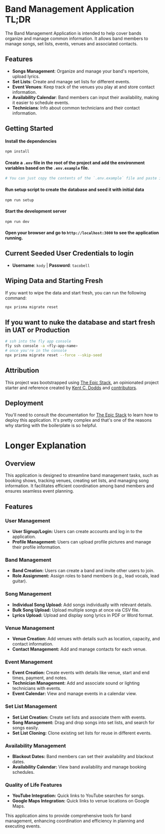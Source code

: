 # Band Management Application TL;DR

The Band Management Application is intended to help cover bands organize and manage common information. It allows band
members to manage songs, set lists, events, venues and associated contacts.

## Features

- **Songs Management**: Organize and manage your band's repertoire, upload lyrics.
- **Set Lists**: Create and manage set lists for different events.
- **Event Venues**: Keep track of the venues you play at and store contact information.
- **Availability Calendar**: Band members can input their availability, making it easier to schedule events.
- **Technicians**: Info about common technicians and their contact information.

## Getting Started

#### Install the dependencies

```sh
npm install
```

#### Create a `.env` file in the root of the project and add the environment variables based on the `.env.example` file.

```sh
# You can just copy the contents of the `.env.example` file and paste it into the newly created `.env` file.
```

#### Run setup script to create the database and seed it with initial data

```sh
npm run setup
```

#### Start the development server

```sh
npm run dev
```

#### Open your browser and go to `http://localhost:3000` to see the application running.

## Current Seeded User Credentials to login

- **Username**: `kody` | **Password**: `tacobell`

## Wiping Data and Starting Fresh

If you want to wipe the data and start fresh, you can run the following command:

```sh
npx prisma migrate reset
```

## If you want to nuke the database and start fresh in UAT or Production

```sh
# ssh into the fly app console
fly ssh console -a <fly-app-name>
# once you're in the console
npx prisma migrate reset --force --skip-seed
```

## Attribution

This project was bootstrapped using [The Epic Stack](https://www.epicweb.dev/epic-stack), an opinionated project starter
and reference created by [Kent C. Dodds](https://kentcdodds.com) and
[contributors](https://github.com/epicweb-dev/epic-stack/graphs/contributors).

## Deployment

You'll need to consult the documentation for [The Epic Stack](https://www.epicweb.dev/epic-stack) to learn how to deploy
this application. It's pretty complex and that's one of the reasons why starting with the boilerplate is so helpful.

# Longer Explanation

## Overview

This application is designed to streamline band management tasks, such as booking shows, tracking venues, creating set
lists, and managing song information. It facilitates efficient coordination among band members and ensures seamless
event planning.

## Features

### User Management

- **User Signup/Login:** Users can create accounts and log in to the application.
- **Profile Management:** Users can upload profile pictures and manage their profile information.

### Band Management

- **Band Creation:** Users can create a band and invite other users to join.
- **Role Assignment:** Assign roles to band members (e.g., lead vocals, lead guitar).

### Song Management

- **Individual Song Upload:** Add songs individually with relevant details.
- **Bulk Song Upload:** Upload multiple songs at once via CSV file.
- **Lyrics Upload:** Upload and display song lyrics in PDF or Word format.

### Venue Management

- **Venue Creation:** Add venues with details such as location, capacity, and contact information.
- **Contact Management:** Add and manage contacts for each venue.

### Event Management

- **Event Creation:** Create events with details like venue, start and end times, payment, and notes.
- **Technician Management:** Add and associate sound or lighting technicians with events.
- **Event Calendar:** View and manage events in a calendar view.

### Set List Management

- **Set List Creation:** Create set lists and associate them with events.
- **Song Management:** Drag and drop songs into set lists, and search for songs easily.
- **Set List Cloning:** Clone existing set lists for reuse in different events.

### Availability Management

- **Blackout Dates:** Band members can set their availability and blackout dates.
- **Availability Calendar:** View band availability and manage booking schedules.

### Quality of Life Features

- **YouTube Integration:** Quick links to YouTube searches for songs.
- **Google Maps Integration:** Quick links to venue locations on Google Maps.

This application aims to provide comprehensive tools for band management, enhancing coordination and efficiency in
planning and executing events.

